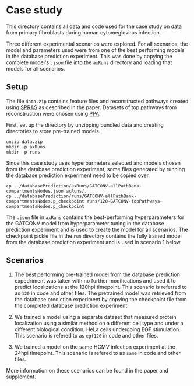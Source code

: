 # Case study

This directory contains all data and code used for the case study on data from primary fibroblasts during human cytomeglovirus infection. 

Three different experimental scenarios were explored.
For all scenarios, the model and parameters used were from one of the best performing models in the database prediction experiment. 
This was done by copying the complete model's `.json` file into the `axRuns` directory and loading that models for all scenarios.

## Setup
The file `data.zip` contains feature files and reconstructed pathways created using [SPRAS](https://github.com/Reed-CompBio/spras) as described in the paper. 
Datasets of top pathways from reconstruction were chosen using [PPA](https://github.com/gitter-lab/pathway-parameter-advising). 

First, set up the directory by unzipping bundled data and creating directories to store pre-trained models. 

```
unzip data.zip
mkdir -p axRuns
mkdir -p runs
```

Since this case study uses hyperparmeters selected and models chosen from the database prediction experiment, some files generated by running the database prediction experiment need to be copied over. 

```
cp ../databasePrediction/axRuns/GATCONV-allPathBank-compartmentsNodes.json axRuns/.
cp ../databasePrediction/runs/GATCONV-allPathBank-compartmentsNodes.p_checkpoint runs/120-GATCONV-topPathways-compartmentsNodes.p_checkpoint
```

The `.json` file in `axRuns` contains the best-performing hyperparameters for the GATCONV model from hyperparameter tuning in the database prediction experiment and is used to create the model for all scenarios.
The checkpoint pickle file in the `run` directory contains the fully trained model from the database prediction experiment and is used in scenario 1 below. 

## Scenarios

1. The best performing pre-trained model from the database prediction expedriment was taken with no further modifications and used it to predict localizations at the 120hpi timepoint.
  This scenario is referred to as `120` in code and other files.
  The pretrained model was retrieved from the database prediction experiment by copying the checkpoint file from the completed database prediction experiment.

2. We trained a model using a separate dataset that measured protein localization using a similar method on a different cell type and under a different biological condition, HeLa cells undergoing EGF stimulation. 
  This scenario is refered to as `egf120` in code and other files. 

3. We trained a model on the same HCMV infection experiment at the 24hpi timepoint.
  This scenario is refered to as `same` in code and other files.

More information on these scenarios can be found in the paper and supplement. 


